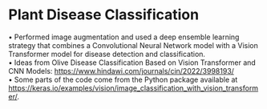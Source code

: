 # Plant Disease Classification 
•	Performed image augmentation and used a deep ensemble learning strategy that combines a Convolutional Neural Network model with a Vision Transformer model for disease detection and classification. <br />
• Ideas from Olive Disease Classification Based on Vision Transformer and CNN Models: https://www.hindawi.com/journals/cin/2022/3998193/ <br />
• Some parts of the code come from the Python package available at https://keras.io/examples/vision/image_classification_with_vision_transformer/. <br />
